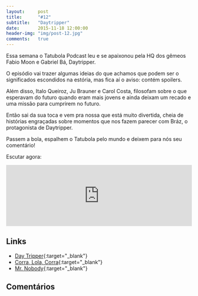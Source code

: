```yaml
---
layout:     post
title:      "#12"
subtitle:   "Daytripper"
date:       2015-11-18 12:00:00
header-img: "img/post-12.jpg"
comments: 	true
---
```


Essa semana o Tatubola Podcast leu e se apaixonou pela HQ dos gêmeos Fabio Moon e Gabriel Bá, Daytripper.

O episódio vai trazer algumas ideias do que achamos que podem ser o significados escondidos na estória, mas fica aí o aviso: contém spoilers.

Além disso, Italo Queiroz, Ju Brauner e Carol Costa, filosofam sobre o que esperavam do futuro quando eram mais jovens e ainda deixam um recado e uma missão para cumprirem no futuro.

Então sai da sua toca e vem pra nossa que está muito divertida, cheia de histórias engraçadas sobre momentos que nos fazem parecer com Bráz, o protagonista de Daytripper.

Passem a bola, espalhem o Tatubola pelo mundo e deixem para nós seu comentário!

Escutar agora:

<iframe width="100%" height="166" scrolling="no" frameborder="no" src="https://w.soundcloud.com/player/?url=https%3A//api.soundcloud.com/tracks/234753306&amp;color=ff5500&amp;auto_play=false&amp;hide_related=false&amp;show_comments=true&amp;show_user=true&amp;show_reposts=false"></iframe>

## Links
- [Day Tripper](http://goo.gl/gLgsYe){:target="_blank"}
- [Corra, Lola, Corra](https://www.youtube.com/watch?v=3ea0mG4ahRk){:target="_blank"}
- [Mr. Nobody](https://www.youtube.com/watch?v=Fwoe6yHy0AI){:target="_blank"}


## Comentários
